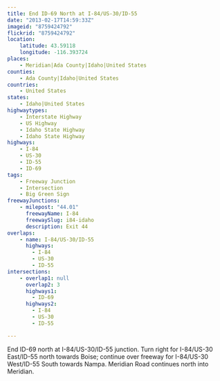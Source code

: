 ```yaml
---
title: End ID-69 North at I-84/US-30/ID-55
date: "2013-02-17T14:59:33Z"
imageid: "8759424792"
flickrid: "8759424792"
location:
    latitude: 43.59118
    longitude: -116.393724
places:
    - Meridian|Ada County|Idaho|United States
counties:
    - Ada County|Idaho|United States
countries:
    - United States
states:
    - Idaho|United States
highwaytypes:
    - Interstate Highway
    - US Highway
    - Idaho State Highway
    - Idaho State Highway
highways:
    - I-84
    - US-30
    - ID-55
    - ID-69
tags:
    - Freeway Junction
    - Intersection
    - Big Green Sign
freewayJunctions:
    - milepost: "44.01"
      freewayName: I-84
      freewaySlug: i84-idaho
      description: Exit 44
overlaps:
    - name: I-84/US-30/ID-55
      highways:
        - I-84
        - US-30
        - ID-55
intersections:
    - overlap1: null
      overlap2: 3
      highways1:
        - ID-69
      highways2:
        - I-84
        - US-30
        - ID-55

---
```

End ID-69 north at I-84/US-30/ID-55 junction.  Turn right for I-84/US-30 East/ID-55 north towards Boise; continue over freeway for I-84/US-30 West/ID-55 South towards Nampa.  Meridian Road continues north into Meridian.